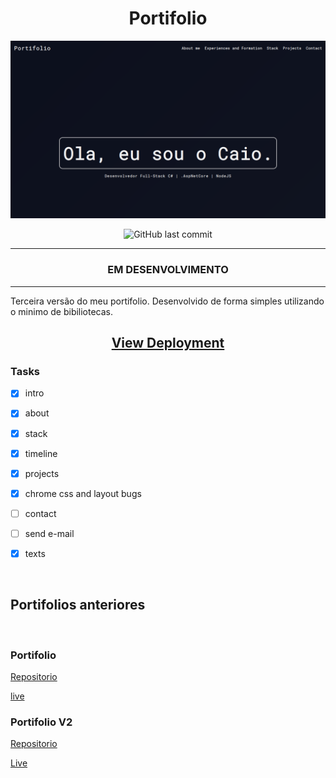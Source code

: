 <h1 align="center">Portifolio</h1>

![intro](./imgs/homePage.png) 

<div align="center">

![GitHub last commit](https://img.shields.io/github/last-commit/CaioCDJ/PortifolioV3)

</div>

----

<h3 align="center">EM DESENVOLVIMENTO</h3>

----

Terceira versão do meu portifolio.
Desenvolvido de forma simples utilizando o minimo de bibiliotecas. 


<h2 align="center">

[View Deployment](https://portifoliocaiocdj.000webhostapp.com/)
</h2>


### Tasks

- [X] intro

- [X] about

- [X] stack

- [x] timeline

- [x] projects

- [X] chrome css and layout bugs

- [ ] contact

- [ ] send e-mail

- [X] texts

<br>

## Portifolios anteriores 

<br>

### Portifolio 


[Repositorio](https://github.com/CaioCDJ/Portifoliowww.google.com) 

[live](https://caiocdj.github.io/Portifolio/)


### Portifolio V2

[Repositorio](https://github.com/CaioCDJ/PortifolioV2)

[Live](https://caiocdj.github.io/PortifolioV2/)

